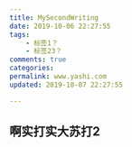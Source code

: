 ```yaml
---
title: MySecondWriting
date: 2019-10-06 22:27:55
tags:
    - 标签1？
    - 标签23？
comments: true
categories: 
permalink: www.yashi.com
updated: 2019-10-07 22:27:55

---
```


   啊实打实大苏打2 
---

